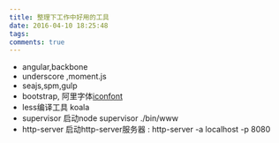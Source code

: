 ```yaml
---
title: 整理下工作中好用的工具
date: 2016-04-10 18:25:48
tags:
comments: true
---
```

+ angular,backbone
+ underscore ,moment.js
+ seajs,spm,gulp
+ bootstrap, 阿里字体[iconfont](http://www.iconfont.cn "iconfont")
+ less编译工具 koala
+ supervisor 启动node  supervisor ./bin/www
+ http-server 启动http-server服务器 : http-server -a localhost -p 8080
